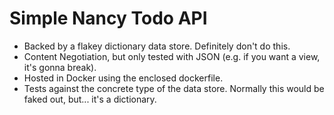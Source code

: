 # Simple Nancy Todo API
* Backed by a flakey dictionary data store. Definitely don't do this.
* Content Negotiation, but only tested with JSON (e.g. if you want a view, it's gonna break).
* Hosted in Docker using the enclosed dockerfile.
* Tests against the concrete type of the data store. Normally this would be faked out, but... it's a dictionary.
